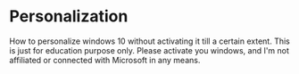 # Personalization
How to personalize windows 10 without activating it till a certain extent.
This is just for education purpose only.
Please activate you windows, and I'm not affiliated or connected with Microsoft in any means.
